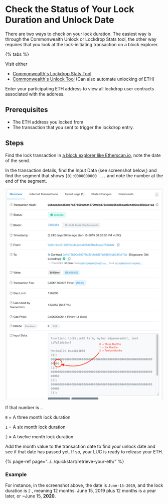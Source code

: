 # Check the Status of Your Lock Duration and Unlock Date

There are two ways to check on your lock duration. The easiest way is through the Commonwealth Unlock or Lockdrop Stats tool, the other way requires that you look at the lock-initiating transaction on a block explorer.

{% tabs %}

Visit either

* [Commonwealth's Lockdrop Stats Tool](https://commonwealth.im/edgeware/stats)
* [Commonwealth's Unlock Tool](https://commonwealth.im/edgeware/unlock) \(Can also automate unlocking of ETH\)

Enter your participating ETH address to view all lockdrop user contracts associated with the address.

## Prerequisites

* The ETH address you locked from
* The transaction that you sent to trigger the lockdrop entry.

## Steps

Find the lock transaction in [a block explorer like Etherscan.io](http://etherscan.io), note the date of the send.

In the transaction details, find the Input Data \(see screenshot below,\) and find the segment that shows `[0]:0000000000 ...` and note the number at the end of the segment.

![](../../.gitbook/assets/screen-shot-2020-02-13-at-12.02.31-pm%20%281%29%20%281%29%20%281%29.png)

If that number is ..

`0` = A three month lock duration

`1` = A six month lock duration

`2` = A twelve month lock duration

Add the month value to the transaction date to find your unlock date and see if that date has passed yet. If so, your LUC is ready to release your ETH.

{% page-ref page="../../quickstart/retrieve-your-eth/" %}

### Example

For instance, in the screenshot above, the date is `June-15-2019`, and the lock duration is `2` , meaning 12 months. June 15, 2019 plus 12 months is a year later, or ~June 15, **2020.**

